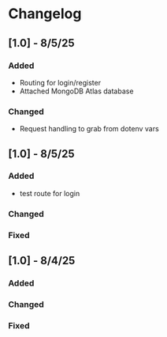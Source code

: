# Changelog

## [1.0] - 8/5/25

### Added
- Routing for login/register
- Attached MongoDB Atlas database

### Changed
- Request handling to grab from dotenv vars

## [1.0] - 8/5/25

### Added
- test route for login

### Changed

### Fixed

## [1.0] - 8/4/25

### Added

### Changed

### Fixed